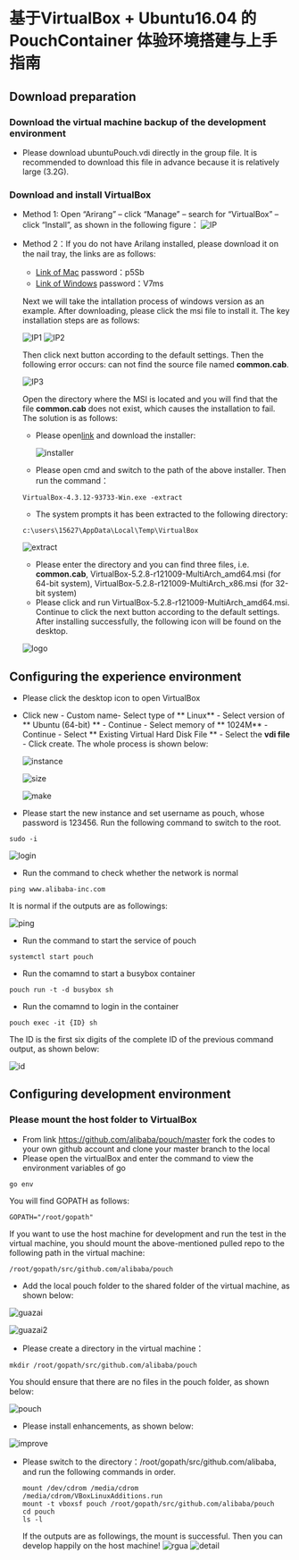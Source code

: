 # 基于VirtualBox + Ubuntu16.04 的 PouchContainer 体验环境搭建与上手指南
## Download preparation
### Download the virtual machine backup of the development environment
- Please download ubuntuPouch.vdi directly in the group file. It is recommended to download this file in advance because it is relatively large (3.2G). 
### Download and install VirtualBox

- Method 1: Open “Arirang” – click “Manage” – search for “VirtualBox” – click “Install”, as shown in the following figure：
![IP](https://github.com/lvyijin/learngit/blob/master/images/installVirtualBox.png "Installation process")

- Method 2：If you do not have Arilang installed, please download it on the nail tray, the links are as follows:
  + [Link of Mac](https://space.dingtalk.com/s/gwHOABma4QLOGlgkPQPaACBiMzk5ZWRjZTAyOGI0MTBkOGRkNTRjYzNkN2Q1NTFjOA) password：p5Sb
  + [Link of Windows](https://space.dingtalk.com/s/gwHOABmLzwLOGlgkPQPaACBhNzNjYjI5NTYxMzQ0NmUwOWRmMTFlN2UzMTYxNDQ4Mw) password：V7ms  

  Next we will take the intallation process of windows version as an example. After downloading, please click the msi file to install it. The key installation steps are as follows:
  
  ![IP1](https://github.com/lvyijin/learngit/blob/master/images/first.png "First process")
  ![IP2](https://github.com/lvyijin/learngit/blob/master/images/second.png "Second process")
  
  Then click next button according to the default settings. Then the following error occurs: can not find the source file named **common.cab**.
  
  ![IP3](https://github.com/lvyijin/learngit/blob/master/images/problem.png "Problem")
  
  Open the directory where the MSI is located and you will find that the file **common.cab** does not exist, which causes the installation to fail. The solution is as follows:
  + Please open[link](https://www.oracle.com/technetwork/cn/server-storage/virtualbox/downloads/index.html) and download the installer:
  
    ![installer](https://github.com/lvyijin/learngit/blob/master/images/boxexe.png "virtualBox应用程序")
    
  + Please open cmd and switch to the path of the above installer. Then run the command：
  ```
  VirtualBox-4.3.12-93733-Win.exe -extract
  ```
  + The system prompts it has been extracted to the following directory:
  ```
  c:\users\15627\AppData\Local\Temp\VirtualBox
  ```
   ![extract](https://github.com/lvyijin/learngit/blob/master/images/extract.png "extract")
   
  + Please enter the directory and you can find three files, i.e. **common.cab**, VirtualBox-5.2.8-r121009-MultiArch_amd64.msi (for 64-bit system), VirtualBox-5.2.8-r121009-MultiArch_x86.msi (for 32-bit system)
  + Please click and run VirtualBox-5.2.8-r121009-MultiArch_amd64.msi. Continue to click the next button according to the default settings. After installing successfully, the following icon will be found on the desktop.
  
  ![logo](https://github.com/lvyijin/learngit/blob/master/images/logo.png "logo")
   
## Configuring the experience environment
- Please click the desktop icon to open VirtualBox
- Click new - Custom name- Select type of ** Linux** - Select version of ** Ubuntu (64-bit) ** - Continue - Select memory of ** 1024M** - Continue - Select ** Existing Virtual Hard Disk File ** - Select the **vdi file** - Click create. The whole process is shown below:

  ![instance](https://github.com/lvyijin/learngit/blob/master/images/instance.png "instance")
  
  ![size](https://github.com/lvyijin/learngit/blob/master/images/size.png "size")
  
  ![make](https://github.com/lvyijin/learngit/blob/master/images/make.png "make")
  
- Please start the new instance and set username as pouch, whose password is 123456. Run the following command to switch to the root.
```
sudo -i
```

  ![login](https://github.com/lvyijin/learngit/blob/master/images/login.png "login")
  
- Run the command to check whether the network is normal
```
ping www.alibaba-inc.com
```
It is normal if the outputs are as followings:

  ![ping](https://github.com/lvyijin/learngit/blob/master/images/ping.png "ping")

- Run the command to start the service of pouch
```
systemctl start pouch
```
- Run the comamnd to start a busybox container
```
pouch run -t -d busybox sh
```
- Run the comamnd to login in the container
```
pouch exec -it {ID} sh
```
The ID is the first six digits of the complete ID of the previous command output, as shown below:
  
  ![id](https://github.com/lvyijin/learngit/blob/master/images/id.png "id")
  
## Configuring development environment
### Please mount the host folder to VirtualBox
- From link https://github.com/alibaba/pouch/master fork the codes to your own github account and clone your master branch to the local
- Please open the virtualBox and enter the command to view the environment variables of go
```
go env
```
You will find GOPATH as follows:
```
GOPATH="/root/gopath"
```
If you want to use the host machine for development and run the test in the virtual machine, you should mount the above-mentioned pulled repo to the following path in the virtual machine:
```
/root/gopath/src/github.com/alibaba/pouch
```

- Add the local pouch folder to the shared folder of the virtual machine, as shown below:

![guazai](https://github.com/lvyijin/learngit/blob/master/images/guazai.png "guazai")

![guazai2](https://github.com/lvyijin/learngit/blob/master/images/guazai2.png "guazai2")

- Please create a directory in the virtual machine：
```
mkdir /root/gopath/src/github.com/alibaba/pouch
```
You should ensure that there are no files in the pouch folder, as shown below:

![pouch](https://github.com/lvyijin/learngit/blob/master/images/pouch.png "pouch")

- Please install enhancements, as shown below:

![improve](https://github.com/lvyijin/learngit/blob/master/images/improve.png "improve")

- Please switch to the directory：/root/gopath/src/github.com/alibaba, and run the following commands in order.

   ``` 
   mount /dev/cdrom /media/cdrom 
   /media/cdrom/VBoxLinuxAdditions.run 
   mount -t vboxsf pouch /root/gopath/src/github.com/alibaba/pouch
   cd pouch
   ls -l
   ```
   If the outputs are as followings, the mount is successful. Then you can develop happily on the host machine!
![rgua](https://github.com/lvyijin/learngit/blob/master/images/rgua.png "rgua")
![detail](https://github.com/lvyijin/learngit/blob/master/images/detail.png "detail")
